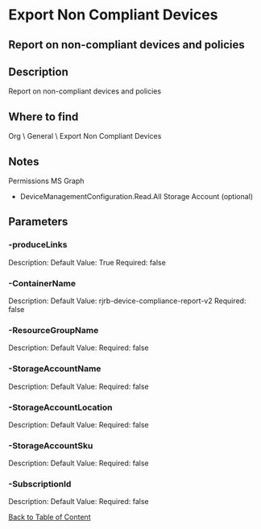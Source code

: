 # Export Non Compliant Devices

## Report on non-compliant devices and policies

## Description
Report on non-compliant devices and policies

## Where to find
Org \ General \ Export Non Compliant Devices

## Notes
Permissions
MS Graph
- DeviceManagementConfiguration.Read.All
Storage Account (optional)

## Parameters
### -produceLinks
Description: 
Default Value: True
Required: false

### -ContainerName
Description: 
Default Value: rjrb-device-compliance-report-v2
Required: false

### -ResourceGroupName
Description: 
Default Value: 
Required: false

### -StorageAccountName
Description: 
Default Value: 
Required: false

### -StorageAccountLocation
Description: 
Default Value: 
Required: false

### -StorageAccountSku
Description: 
Default Value: 
Required: false

### -SubscriptionId
Description: 
Default Value: 
Required: false


[Back to Table of Content](../../../README.md)

